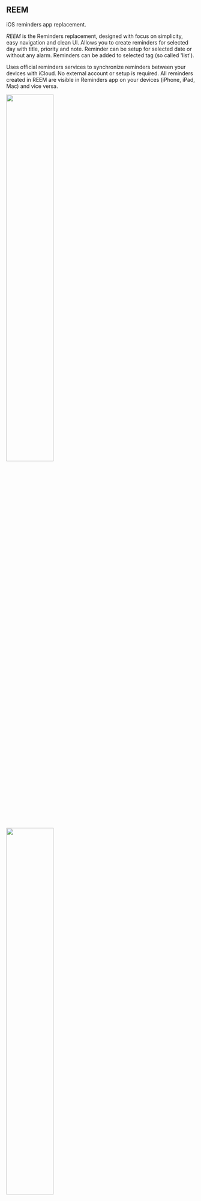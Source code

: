 ## REEM
iOS reminders app replacement.

_REEM_
is the Reminders replacement, designed with focus on simplicity, easy navigation and clean UI. Allows you to create reminders for selected day with title, priority and note. Reminder can be setup for selected date or without any alarm. Reminders can be added to selected tag (so called 'list').

Uses official reminders services to synchronize reminders between your devices with iCloud. No external account or setup is required. All reminders created in REEM are visible in Reminders app on your devices (iPhone, iPad, Mac) and vice versa.

<img src="https://user-images.githubusercontent.com/3949132/176667546-094a424e-b717-4154-ab19-3aefe8435159.png" width=50%>
<img src="https://user-images.githubusercontent.com/3949132/176667567-e2a8a023-2ddd-4417-8b1e-0633cece1892.png" width=50%>
<img src="https://user-images.githubusercontent.com/3949132/176667582-76588f84-cc0f-4ace-a3cc-790e64edbe1c.png" width=50%>
<img src="https://user-images.githubusercontent.com/3949132/176667601-4fb800b1-8332-4466-b02d-434ce24c10b8.png" width=50%>
